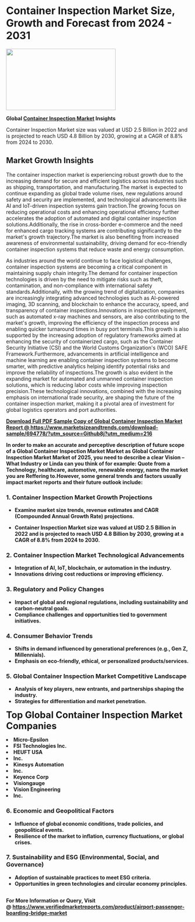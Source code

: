 <H1>Container Inspection Market Size, Growth and Forecast from 2024 - 2031</H1><img class="aligncenter size-medium wp-image-584254" src="https://thirdeyenews.in/wp-content/uploads/2024/09/Global-Market-Research-300x168.jpeg" alt="" width="300" height="168" /><p><strong>Global&nbsp;<a href="https://www.marketsizeandtrends.com/download-sample/694778/?utm_source=Github8j?utm_medium=216">Container Inspection Market</a> Insights</strong></p><p>Container Inspection Market size was valued at USD 2.5 Billion in 2022 and is projected to reach USD 4.8 Billion by 2030, growing at a CAGR of 8.8% from 2024 to 2030.</p><p><h2>Market Growth Insights</h2> <p>The container inspection market is experiencing robust growth due to the increasing demand for secure and efficient logistics across industries such as shipping, transportation, and manufacturing.The market is expected to continue expanding as global trade volume rises, new regulations around safety and security are implemented, and technological advancements like AI and IoT-driven inspection systems gain traction.The growing focus on reducing operational costs and enhancing operational efficiency further accelerates the adoption of automated and digital container inspection solutions.Additionally, the rise in cross-border e-commerce and the need for enhanced cargo tracking systems are contributing significantly to the market's growth trajectory.The market is also benefiting from increased awareness of environmental sustainability, driving demand for eco-friendly container inspection systems that reduce waste and energy consumption.</p> <p><strong><a href="#"></a></strong></p> <p>As industries around the world continue to face logistical challenges, container inspection systems are becoming a critical component in maintaining supply chain integrity.The demand for container inspection technologies is driven by the need to mitigate risks such as theft, contamination, and non-compliance with international safety standards.Additionally, with the growing trend of digitalization, companies are increasingly integrating advanced technologies such as AI-powered imaging, 3D scanning, and blockchain to enhance the accuracy, speed, and transparency of container inspections.Innovations in inspection equipment, such as automated x-ray machines and sensors, are also contributing to the market's growth, improving the efficiency of the inspection process and enabling quicker turnaround times in busy port terminals.This growth is also supported by the increasing adoption of regulatory frameworks aimed at enhancing the security of containerized cargo, such as the Container Security Initiative (CSI) and the World Customs Organization's (WCO) SAFE Framework.Furthermore, advancements in artificial intelligence and machine learning are enabling container inspection systems to become smarter, with predictive analytics helping identify potential risks and improve the reliability of inspections.The growth is also evident in the expanding market for automated and unmanned container inspection solutions, which is reducing labor costs while improving inspection precision.These technological innovations, combined with the increasing emphasis on international trade security, are shaping the future of the container inspection market, making it a pivotal area of investment for global logistics operators and port authorities.</p> <p><strong><a href="#"></p><p><span class=""><strong>Download Full PDF Sample Copy of Global Container Inspection Market Report</strong> @ <a href="https://www.marketsizeandtrends.com/download-sample/694778/?utm_source=Github8j?utm_medium=216" target="_blank">https://www.marketsizeandtrends.com/download-sample/694778/?utm_source=Github8j?utm_medium=216</a></span></p><p>In order to make an accurate and perceptive description of future scope of a Global&nbsp;Container Inspection Market Market as Global&nbsp;Container Inspection Market Market of 2025, you need to describe a clear Vision &ndash; What Industry or Linda can you think of for example: Quote from a Technology, healthcare, automotive, renewable energy, name the market you are Reffering to.However, some general trends and factors usually impact market reports and their future outlook include:</p><h3>1.&nbsp;<strong>Container Inspection Market Growth Projections</strong></h3><ul><li>Examine market size trends, revenue estimates and CAGR (Compounded Annual Growth Rate) projections.</li><li><p>Container Inspection Market size was valued at USD 2.5 Billion in 2022 and is projected to reach USD 4.8 Billion by 2030, growing at a CAGR of 8.8% from 2024 to 2030.</p></li></ul><h3>2.&nbsp;<strong>Container Inspection Market Technological Advancements</strong></h3><ul><li>Integration of AI, IoT, blockchain, or automation in the industry.</li><li>Innovations driving cost reductions or improving efficiency.</li></ul><h3>3.&nbsp;<strong>Regulatory and Policy Changes</strong></h3><ul><li>Impact of global and regional regulations, including sustainability and carbon-neutral goals.</li><li>Compliance challenges and opportunities tied to government initiatives.</li></ul><h3>4.&nbsp;<strong>Consumer Behavior Trends</strong></h3><ul><li>Shifts in demand influenced by generational preferences (e.g., Gen Z, Millennials).</li><li>Emphasis on eco-friendly, ethical, or personalized products/services.</li></ul><h3>5.&nbsp;<strong>Global Container Inspection Market Competitive Landscape</strong></h3><ul><li>Analysis of key players, new entrants, and partnerships shaping the industry.</li><li>Strategies for differentiation and market penetration.</li></ul><p data-pm-slice="1 1 []"><span style="color: inherit; font-family: inherit; font-size: 25px;">Top Global Container Inspection Market Companies</span></p><div class="" data-test-id=""><p><li>Micro-Epsilon</li><li> FSI Technologies Inc.</li><li> HEUFT USA</li><li> Inc.</li><li> Kinesys Automation</li><li> Inc.</li><li> Keyence Corp</li><li> Visiongauge</li><li> Vision Engineering</li><li> Inc.</li></p></div><h3>6.&nbsp;<strong>Economic and Geopolitical Factors</strong></h3><ul><li>Influence of global economic conditions, trade policies, and geopolitical events.</li><li>Resilience of the market to inflation, currency fluctuations, or global crises.</li></ul><h3>7.&nbsp;<strong>Sustainability and ESG (Environmental, Social, and Governance)</strong></h3><ul><li>Adoption of sustainable practices to meet ESG criteria.</li><li>Opportunities in green technologies and circular economy principles.</li></ul><h2><strong style="font-size: 14px;">For More Information or Query, Visit @&nbsp;</strong><a style="background-color: #ffffff; font-size: 14px;" href="https://www.marketsizeandtrends.com/report/container-inspection-market/" target="_blank">https://www.verifiedmarketreports.com/product/airport-passenger-boarding-bridge-market</a></h2>